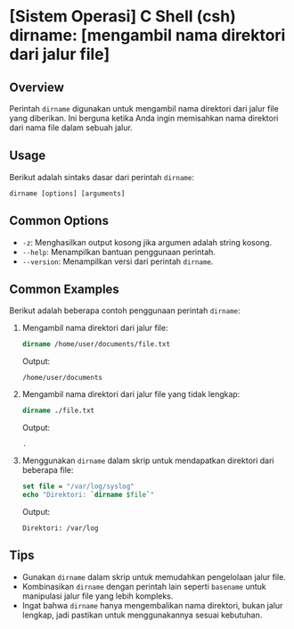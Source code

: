 # [Sistem Operasi] C Shell (csh) dirname: [mengambil nama direktori dari jalur file]

## Overview
Perintah `dirname` digunakan untuk mengambil nama direktori dari jalur file yang diberikan. Ini berguna ketika Anda ingin memisahkan nama direktori dari nama file dalam sebuah jalur.

## Usage
Berikut adalah sintaks dasar dari perintah `dirname`:

```
dirname [options] [arguments]
```

## Common Options
- `-z`: Menghasilkan output kosong jika argumen adalah string kosong.
- `--help`: Menampilkan bantuan penggunaan perintah.
- `--version`: Menampilkan versi dari perintah `dirname`.

## Common Examples
Berikut adalah beberapa contoh penggunaan perintah `dirname`:

1. Mengambil nama direktori dari jalur file:
   ```csh
   dirname /home/user/documents/file.txt
   ```
   Output:
   ```
   /home/user/documents
   ```

2. Mengambil nama direktori dari jalur file yang tidak lengkap:
   ```csh
   dirname ./file.txt
   ```
   Output:
   ```
   .
   ```

3. Menggunakan `dirname` dalam skrip untuk mendapatkan direktori dari beberapa file:
   ```csh
   set file = "/var/log/syslog"
   echo "Direktori: `dirname $file`"
   ```
   Output:
   ```
   Direktori: /var/log
   ```

## Tips
- Gunakan `dirname` dalam skrip untuk memudahkan pengelolaan jalur file.
- Kombinasikan `dirname` dengan perintah lain seperti `basename` untuk manipulasi jalur file yang lebih kompleks.
- Ingat bahwa `dirname` hanya mengembalikan nama direktori, bukan jalur lengkap, jadi pastikan untuk menggunakannya sesuai kebutuhan.